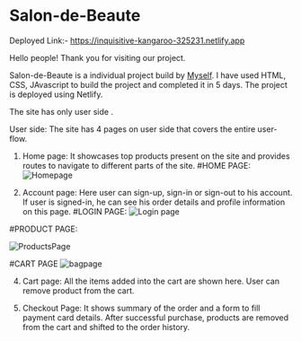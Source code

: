 # Salon-de-Beaute
Deployed Link:- https://inquisitive-kangaroo-325231.netlify.app


Hello people! Thank you for visiting our project. 

Salon-de-Beaute is a individual project build by [Myself](https://github.com/Sudip-C). I have used HTML, CSS, JAvascript to build the project and completed it in 5 days.
The project is deployed using Netlify.

The site has only user side .

User side: The site has 4 pages on user side that covers the entire user-flow.

1.	Home page: It showcases top products present on the site and provides routes to navigate to different parts of the site.
#HOME PAGE:
![Homepage](https://github.com/Sudip-C/Salon-de-Beaute/assets/110247476/e88ed079-1b3f-4fdb-9402-d8f33d531007)

  
2.	Account page: Here user can sign-up, sign-in or sign-out to his account. If user is signed-in, he can see his order details and profile information on this page.
#LOGIN PAGE:
![Login page](https://github.com/Sudip-C/Salon-de-Beaute/assets/110247476/160e3c21-87c2-4b8a-ba33-004c1b1cf32c)


#PRODUCT PAGE:


![ProductsPage](https://github.com/Sudip-C/Salon-de-Beaute/assets/110247476/c468cac6-f3b3-4cd6-b021-25ce745a73aa)



#CART PAGE
![bagpage](https://github.com/Sudip-C/Salon-de-Beaute/assets/110247476/81ee2258-bb8a-4077-a6e3-80b28852db0a)


4.  Cart page: All the items added into the cart are shown here. User can remove product from the cart.


5.	Checkout Page: It shows summary of the order and a form to fill payment card details. After successful purchase, products are removed from the cart and shifted to the order history.

